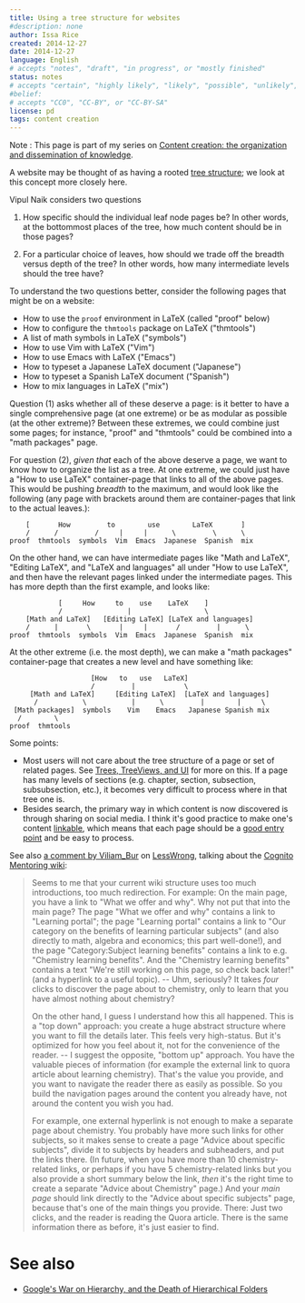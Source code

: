 ```yaml
---
title: Using a tree structure for websites
#description: none
author: Issa Rice
created: 2014-12-27
date: 2014-12-27
language: English
# accepts "notes", "draft", "in progress", or "mostly finished"
status: notes
# accepts "certain", "highly likely", "likely", "possible", "unlikely", "highly unlikely", "remote", "impossible", "log", "emotional", or "fiction"
#belief: 
# accepts "CC0", "CC-BY", or "CC-BY-SA"
license: pd
tags: content creation
---
```


Note
:    This page is part of my series on [Content creation: the organization and dissemination of knowledge]().

A website may be thought of as having a rooted [tree structure](http://en.wikipedia.org/wiki/Tree_%28graph_theory%29); we look at this concept more closely here.

Vipul Naik considers two questions

1. How specific should the individual leaf node pages be?
In other words, at the bottommost places of the tree, how much content should be in those pages?

2. For a particular choice of leaves, how should we trade off the breadth versus depth of the tree?
In other words, how many intermediate levels should the tree have?

To understand the two questions better, consider the following pages that might be on a website:

- How to use the `proof` environment  in LaTeX (called "proof" below)
- How to configure the `thmtools` package on LaTeX ("thmtools")
- A list of math symbols in LaTeX ("symbols")
- How to use Vim with LaTeX ("Vim")
- How to use Emacs with LaTeX ("Emacs")
- How to typeset a Japanese LaTeX document ("Japanese")
- How to typeset a Spanish LaTeX document ("Spanish")
- How to mix languages in LaTeX ("mix")

Question (1) asks whether all of these deserve a page: is it better to have a single comprehensive page (at one extreme) or be as modular as possible (at the other extreme)?
Between these extremes, we could combine just some pages; for instance, "proof" and "thmtools" could be combined into a "math packages" page.

For question (2), *given that* each of the above deserve a page, we want to know how to organize the list as a tree.
At one extreme, we could just have a "How to use LaTeX" container-page that links to all of the above pages.
This would be pushing *breadth* to the maximum, and would look like the following (any page with brackets around them are container-pages that link to the actual leaves.):

```
    [       How         to        use        LaTeX       ]
    /      /         /     |     |      \         \      \
proof  thmtools  symbols  Vim  Emacs  Japanese  Spanish  mix
```

On the other hand, we can have intermediate pages like "Math and LaTeX", "Editing LaTeX", and "LaTeX and languages" all under "How to use LaTeX", and then have the relevant pages linked under the intermediate pages.
This has more depth than the first example, and looks like:

```
            [     How     to    use    LaTeX    ]
            /                |                  \
    [Math and LaTeX]   [Editing LaTeX] [LaTeX and languages]
    /      |       \       |     |       /         |      \
proof  thmtools  symbols  Vim  Emacs  Japanese  Spanish  mix
```

At the other extreme (i.e. the most depth), we can make a "math packages" container-page that creates a new level and have something like:

````
                    [How   to   use   LaTeX]
                    /         |            \
     [Math and LaTeX]     [Editing LaTeX]  [LaTeX and languages]
      /           \           |      \         |        |     \
 [Math packages]  symbols    Vim    Emacs   Japanese Spanish mix
  /        \
proof  thmtools
````

Some points:

- Most users will not care about the tree structure of a page or set of related pages.
See [Trees, TreeViews, and UI](http://blog.codinghorror.com/trees-treeviews-and-ui/) for more on this.
If a page has many levels of sections (e.g. chapter, section, subsection, subsubsection, etc.), it becomes very difficult to process where in that tree one is.
- Besides search, the primary way in which content is now discovered is through sharing on social media.
I think it's good practice to make one's content [linkable](linkability), which means that each page should be a [good entry point]() and be easy to process.

See also [a comment by Viliam_Bur](http://lesswrong.com/lw/k8q/moving_on_from_cognito_mentoring/ax6q) on [LessWrong](), talking about the [Cognito Mentoring wiki](http://info.cognitomentoring.org/wiki/Main_Page):


> Seems to me that your current wiki structure uses too much
> introductions, too much redirection. For example: On the main page, you
> have a link to "What we offer and why". Why not put that into the main
> page? The page "What we offer and why" contains a link to "Learning
> portal"; the page "Learning portal" contains a link to "Our category on
> the benefits of learning particular subjects" (and also directly to
> math, algebra and economics; this part well-done!), and the page
> "Category:Subject learning benefits" contains a link to e.g. "Chemistry
> learning benefits". And the "Chemistry learning benefits" contains a
> text "We're still working on this page, so check back later!" (and a
> hyperlink to a useful topic). -- Uhm, seriously? It takes *four* clicks
> to discover the page about to chemistry, only to learn that you have
> almost nothing about chemistry?
> 
> On the other hand, I guess I understand how this all happened. This is a
> "top down" approach: you create a huge abstract structure where you want
> to fill the details later. This feels very high-status. But it's
> optimized for how you feel about it, not for the convenience of the
> reader. -- I suggest the opposite, "bottom up" approach. You have the
> valuable pieces of information (for example the external link to quora
> article about learning chemistry). That's the value you provide, and you
> want to navigate the reader there as easily as possible. So you build
> the navigation pages around the content you already have, not around the
> content you wish you had.
> 
> For example, one external hyperlink is not enough to make a separate
> page about chemistry. You probably have more such links for other
> subjects, so it makes sense to create a page "Advice about specific
> subjects", divide it to subjects by headers and subheaders, and put the
> links there. (In future, when you have more than 10 chemistry-related
> links, or perhaps if you have 5 chemistry-related links but you also
> provide a short summary below the link, *then* it's the right time to
> create a separate "Advice about Chemistry" page.) And your *main page*
> should link directly to the "Advice about specific subjects" page,
> because that's one of the main things you provide. There: Just two
> clicks, and the reader is reading the Quora article. There is the same
> information there as before, it's just easier to find.

# See also

- [Google's War on Hierarchy, and the Death of Hierarchical Folders](https://web.archive.org/web/20060106062021/http://www.microcontentnews.com/articles/deathofhierarchy.htm)
